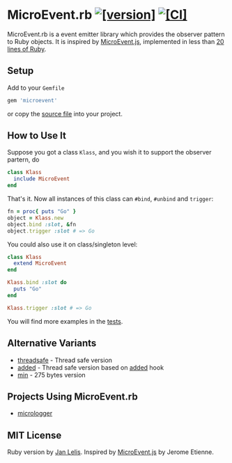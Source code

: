 # MicroEvent.rb [![[version]](https://badge.fury.io/rb/microevent.svg)](https://badge.fury.io/rb/microevent)  [![[CI]](https://github.com/janlelis/microevent.rb/workflows/Test/badge.svg)](https://github.com/janlelis/microevent.rb/actions?query=workflow%3ATest)

MicroEvent.rb is a event emitter library which provides the observer pattern to Ruby objects. It is inspired by [MicroEvent.js](https://github.com/jeromeetienne/microevent.js), implemented in less than [20 lines of Ruby](https://github.com/janlelis/microevent.rb/blob/master/lib/microevent.rb).


## Setup

Add to your `Gemfile`

```ruby
gem 'microevent'
```

or copy the [source file](https://github.com/janlelis/microevent.rb/blob/master/lib/microevent.rb) into your project.

## How to Use It

Suppose you got a class `Klass`, and you wish it to support the observer partern, do

```ruby
class Klass
  include MicroEvent
end
```

That's it. Now all instances of this class can `#bind`, `#unbind` and `trigger`:

```ruby
fn = proc{ puts "Go" }
object = Klass.new
object.bind :slot, &fn
object.trigger :slot # => Go
```

You could also use it on class/singleton level:

```ruby
class Klass
  extend MicroEvent
end

Klass.bind :slot do
  puts "Go"
end

Klass.trigger :slot # => Go
```

You will find more examples in the [tests](https://github.com/janlelis/microevent.rb/blob/master/spec/microevent_spec.rb).

## Alternative Variants

* [threadsafe](https://github.com/janlelis/microevent.rb/tree/threadsafe) - Thread safe version
* [added](https://github.com/janlelis/microevent.rb/tree/added) - Thread safe version based on [added](https://github.com/janlelis/added) hook
* [min](https://github.com/janlelis/microevent.rb/tree/min) - 275 bytes version


## Projects Using MicroEvent.rb

* [micrologger](https://github.com/janlelis/micrologger)


## MIT License

Ruby version by [Jan Lelis](https://janlelis.com). Inspired by [MicroEvent.js](https://github.com/jeromeetienne/microevent.js) by Jerome Etienne.

